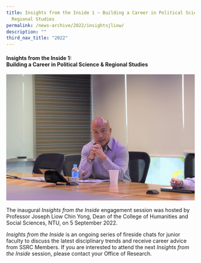```yaml
---
title: Insights from the Inside 1 – Building a Career in Political Science &amp;
  Regional Studies
permalink: /news-archive/2022/insightsjliow/
description: ""
third_nav_title: "2022"
---
```

#### Insights from the Inside 1: <br>Building a Career in Political Science &amp; Regional Studies

![](/images/8f6a5591_light.jpg)

The inaugural&nbsp;_Insights from the Inside_&nbsp;engagement session was hosted by Professor Joseph Liow Chin Yong, Dean of the College of Humanities and Social Sciences, NTU, on 5 September 2022.

_Insights from the Inside_&nbsp;is an ongoing series of fireside chats for junior faculty to discuss the latest disciplinary trends and receive career advice from SSRC Members. If you are interested to attend the next&nbsp;_Insights from the Inside_&nbsp;session, please contact your Office of Research.